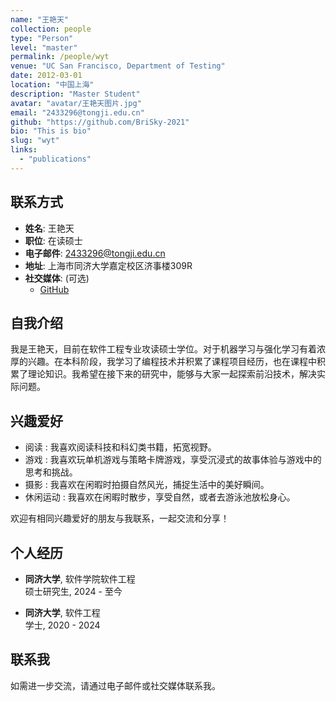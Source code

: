 ```yaml
---
name: "王艳天"
collection: people
type: "Person"
level: "master"
permalink: /people/wyt
venue: "UC San Francisco, Department of Testing"
date: 2012-03-01
location: "中国上海"
description: "Master Student"
avatar: "avatar/王艳天图片.jpg"
email: "2433296@tongji.edu.cn"
github: "https://github.com/BriSky-2021"
bio: "This is bio"
slug: "wyt"
links:
  - "publications"
---
```



## 联系方式

- **姓名**: 王艳天
- **职位**: 在读硕士
- **电子邮件**: 2433296@tongji.edu.cn
- **地址**: 上海市同济大学嘉定校区济事楼309R
- **社交媒体**: (可选)
    - [GitHub](https://github.com/你的链接)


## 自我介绍
我是王艳天，目前在软件工程专业攻读硕士学位。对于机器学习与强化学习有着浓厚的兴趣。在本科阶段，我学习了编程技术并积累了课程项目经历，也在课程中积累了理论知识。我希望在接下来的研究中，能够与大家一起探索前沿技术，解决实际问题。

## 兴趣爱好
  - 阅读 : 我喜欢阅读科技和科幻类书籍，拓宽视野。
  - 游戏 : 我喜欢玩单机游戏与策略卡牌游戏，享受沉浸式的故事体验与游戏中的思考和挑战。
  - 摄影 : 我喜欢在闲暇时拍摄自然风光，捕捉生活中的美好瞬间。
  - 休闲运动 : 我喜欢在闲暇时散步，享受自然，或者去游泳池放松身心。

欢迎有相同兴趣爱好的朋友与我联系，一起交流和分享！

## 个人经历

- **同济大学**, 软件学院软件工程  
  硕士研究生, 2024 - 至今

- **同济大学**, 软件工程  
  学士, 2020 - 2024

## 联系我

如需进一步交流，请通过电子邮件或社交媒体联系我。